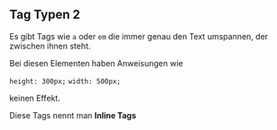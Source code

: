 ## Tag Typen 2

Es gibt Tags wie `a`<!-- .element class="blue" -->
oder `em`<!-- .element class="blue" -->
die immer genau den Text umspannen, der zwischen ihnen steht.

Bei diesen Elementen haben Anweisungen wie

`height: 300px;`<!-- .element class="green" -->
`width: 500px;`<!-- .element class="yellow" -->

keinen Effekt.

Diese Tags nennt man **Inline Tags**<!-- .element class="red" -->
